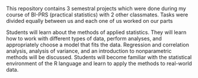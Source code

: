 This repository contains 3 semestral projects which were done during my course of BI-PRS (practical statistics) with 2 other classmates. Tasks were divided equally between us and each one of us worked on our parts

Students will learn about the methods of applied statistics. They will learn how to work with different types of data, perform analyses, and appropriately choose a model that fits the data. Regression and correlation analysis, analysis of variance, and an introduction to nonparametric methods will be discussed. Students will become familiar with the statistical environment of the R language and learn to apply the methods to real-world data.

